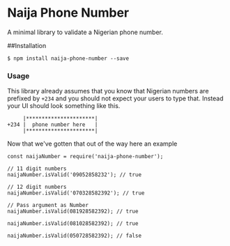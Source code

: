 # Naija Phone Number
A minimal library to validate a Nigerian phone number.

##Installation
```
$ npm install naija-phone-number --save
```

### Usage

This library already assumes that you know that Nigerian numbers
are prefixed by `+234` and you should not expect your users to type that. Instead your UI should look something like this.

``` 
     |**********************|
+234 |  phone number here   |
     |**********************|
```

Now that we've gotten that out of the way here an example

```
const naijaNumber = require('naija-phone-number');

// 11 digit numbers
naijaNumber.isValid('09052858232'); // true

// 12 digit numbers
naijaNumber.isValid('070328582392'); // true

// Pass argument as Number
naijaNumber.isValid(081928582392); // true

naijaNumber.isValid(081028582392); // true

naijaNumber.isValid(050728582392); // false
```
